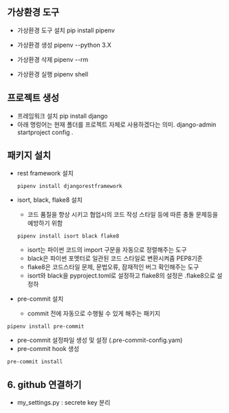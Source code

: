 ## 가상환경 도구

- 가상환경 도구 설치
  pip install pipenv

- 가상환경 생성
  pipenv --python 3.X

- 가상환경 삭제
  pipenv --rm

- 가상환경 실행
  pipenv shell

## 프로젝트 생성

- 프레임워크 설치 pip install django
- 아래 명렁어는 현재 폴더를 프로젝트 자체로 사용하겠다는 의미.
  django-admin startproject config .

## 패키지 설치

- rest framework 설치

  ```
  pipenv install djangorestframework
  ```

- isort, black, flake8 설치

  - 코드 품질을 향상 시키고 협업시의 코드 작성 스타일 등에 따른 충돌 문제등을 예방하기 위함

  ```
  pipenv install isort black flake8
  ```

  - isort는 파이썬 코드의 import 구문을 자동으로 정렬해주는 도구
  - black은 파이썬 포멧터로 일관된 코드 스타일로 변환시켜줌 PEP8기준
  - flake8은 코드스타일 문제, 문법오류, 잠재적인 버그 확인해주는 도구
  - isort와 black을 pyproject.toml로 설정하고 flake8의 설정은 .flake8으로 설정하

- pre-commit 설치
  - commit 전에 자동으로 수행될 수 있게 해주는 패키지

```
pipenv install pre-commit
```

- pre-commit 설정파일 생성 및 설정 (.pre-commit-config.yam)
- pre-commit hook 생성

```
pre-commit install
```

## 6. github 연결하기

- my_settings.py : secrete key 분리
